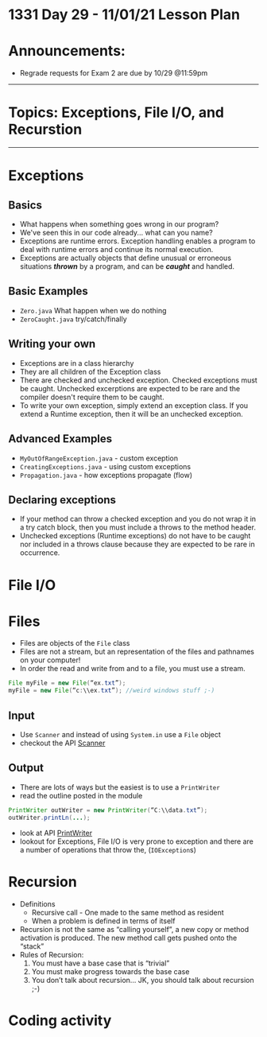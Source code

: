 # 1331 Day 29 - 11/01/21 Lesson Plan

# Announcements:
- Regrade requests for Exam 2 are due by 10/29 @11:59pm

---

# Topics: Exceptions, File I/O, and Recurstion

---

# Exceptions
## Basics
- What happens when something goes wrong in our program?
- We've seen this in our code already... what can you name?
- Exceptions are runtime errors. Exception handling enables a program to deal with runtime errors and continue its normal execution.
- Exceptions are actually objects that define unusual or erroneous situations ***thrown*** by a program, and can be ***caught*** and handled.

## Basic Examples
- `Zero.java` What happen when we do nothing
- `ZeroCaught.java` try/catch/finally
## Writing your own
- Exceptions are in a class hierarchy
- They are all children of the Exception class
- There are checked and unchecked exception. Checked exceptions must be caught. Unchecked excerptions are expected to be rare and the compiler doesn't require them to be caught.
- To write your own exception, simply extend an exception class. If you extend a Runtime exception, then it will be an unchecked exception.

## Advanced Examples
- `MyOutOfRangeException.java` - custom exception
- `CreatingExceptions.java` - using custom exceptions
- `Propagation.java` - how exceptions propagate (flow)

## Declaring exceptions
- If your method can throw a checked exception and you do not wrap it in a try catch block, then you must include a throws <insert checked exception name> to the method header.
- Unchecked exceptions (Runtime exceptions) do not have to be caught nor included in a throws clause because they are expected to be rare in occurrence.

# File I/O
# Files
- Files are objects of the `File` class
- Files are not a stream, but an representation of the files and pathnames on your computer!
- In order the read and write from and to a file, you must use a stream.
```java
File myFile = new File(“ex.txt”);
myFile = new File(“c:\\ex.txt”); //weird windows stuff ;-)
```

## Input
- Use `Scanner` and instead of using `System.in` use a `File` object
- checkout the API [Scanner](https://docs.oracle.com/javase/7/docs/api/java/util/Scanner.html)

## Output
- There are lots of ways but the easiest is to use a `PrintWriter`
- read the outline posted in the module
```java
PrintWriter outWriter = new PrintWriter(“C:\\data.txt”);
outWriter.printLn(...);
```
- look at API [PrintWriter](https://docs.oracle.com/javase/7/docs/api/java/io/PrintWriter.html)
- lookout for Exceptions, File I/O is very prone to exception and there are a number of operations that throw the, (`IOException`s)

# Recursion
- Definitions
    - Recursive call - One made to the same method as resident
    - When a problem is defined in terms of itself
- Recursion is not the same as “calling yourself”, a new copy or method activation is produced. The new method call gets pushed onto the “stack”
- Rules of Recursion:
    1. You must have a base case that is “trivial”
    2. You must make progress towards the base case
    3. You don’t talk about recursion… JK, you should talk about recursion ;-)

# Coding activity 
